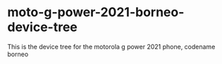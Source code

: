# moto-g-power-2021-borneo-device-tree
This is the device tree for the motorola g power 2021 phone, codename borneo
